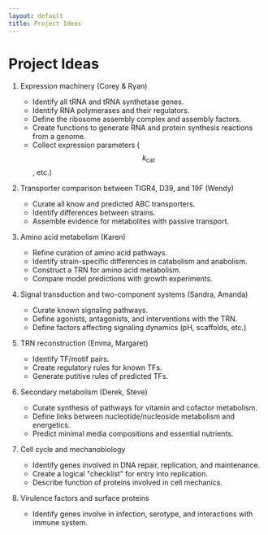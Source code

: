 ```yaml
---
layout: default
title: Project Ideas
---
```


# Project Ideas

1.  Expression machinery (Corey & Ryan)
	- Identify all tRNA and tRNA synthetase genes.
	- Identify RNA polymerases and their regulators.
	- Define the ribosome assembly complex and assembly factors.
	- Create functions to generate RNA and protein synthesis reactions from a genome.
	- Collect expression parameters ($$k_{\mathrm{cat}}$$, etc.)

2.  Transporter comparison between TIGR4, D39, and 19F (Wendy)
	- Curate all know and predicted ABC transporters.
	- Identify differences between strains.
	- Assemble evidence for metabolites with passive transport.

3.  Amino acid metabolism (Karen)
	- Refine curation of amino acid pathways.
	- Identify strain-specific differences in catabolism and anabolism.
	- Construct a TRN for amino acid metabolism.
	- Compare model predictions with growth experiments.

5.  Signal transduction and two-component systems (Sandra, Amanda)
	- Curate known signaling pathways.
	- Define agonists, antagonists, and interventions with the TRN.
	- Define factors affecting signaling dynamics (pH, scaffolds, etc.)

6.  TRN reconstruction (Emma, Margaret)
	- Identify TF/motif pairs.
	- Create regulatory rules for known TFs.
	- Generate putitive rules of predicted TFs.

8.  Secondary metabolism (Derek, Steve)
	- Curate synthesis of pathways for vitamin and cofactor metabolism.
	- Define links between nucleotide/nucleoside metabolism and energetics.
	- Predict minimal media compositions and essential nutrients.

4.  Cell cycle and mechanobiology
	- Identify genes involved in DNA repair, replication, and maintenance.
	- Create a logical "checklist" for entry into replication.
	- Describe function of proteins involved in cell mechanics.

7.  Virulence factors and surface proteins
	- Identify genes involve in infection, serotype, and interactions with immune system.
